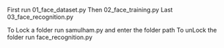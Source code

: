 First run 01_face_dataset.py
Then 02_face_training.py
Last 03_face_recognition.py

To Lock a folder run samulham.py and enter the folder path
To unLock the folder run face_recognition.py